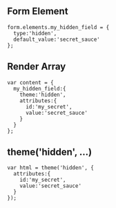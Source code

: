 ## Form Element

```
form.elements.my_hidden_field = {
  type:'hidden',
  default_value:'secret_sauce'
};
```

## Render Array

```
var content = {
  my_hidden_field:{
    theme:'hidden',
    attributes:{
      id:'my_secret',
      value:'secret_sauce'
    }
  }
};
```

## theme('hidden', ...)

```
var html = theme('hidden', {
  attributes:{
    id:'my_secret',
    value:'secret_sauce'
  }
});
```